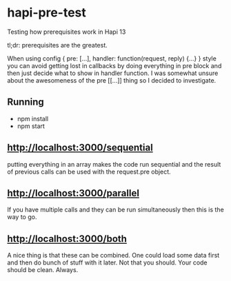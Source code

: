# hapi-pre-test
Testing how prerequisites work in Hapi 13

tl;dr: prerequisites are the greatest. 

When using config { pre: [...], handler: function(request, reply) {...} } style you can avoid getting lost in callbacks by doing everything in pre block and then just decide what to show in handler function. I was somewhat unsure about the awesomeness of the pre [[...]] thing so I decided to investigate. 

## Running
* npm install
* npm start

## [http://localhost:3000/sequential](http://localhost:3000/sequential)
putting everything in an array makes the code run sequential and the result of previous calls can be used with the  request.pre object.

## [http://localhost:3000/parallel](http://localhost:3000/parallel) 
If you have multiple calls and they can be run simultaneously then this is the way to go.

## [http://localhost:3000/both](http://localhost:3000/both)
A nice thing is that these can be combined. One could load some data first and then do bunch of stuff with it later. Not that you should. Your code should be clean. Always.
